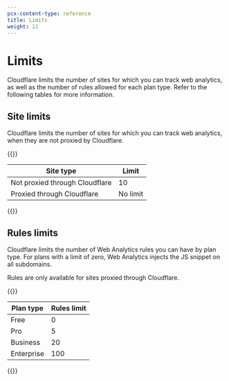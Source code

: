 ```yaml
---
pcx-content-type: reference
title: Limits
weight: 11
---
```


# Limits

Cloudflare limits the number of sites for which you can track web analytics, as well as the number of rules allowed for each plan type. Refer to the following tables for more information.

## Site limits

Cloudflare limits the number of sites for which you can track web analytics, when they are not proxied by Cloudflare.

{{<table-wrap>}}

| Site type                      | Limit    |
| ------------------------------ | -------- |
| Not proxied through Cloudflare | 10       |
| Proxied through Cloudflare     | No limit |

{{</table-wrap>}}

## Rules limits

Cloudflare limits the number of Web Analytics rules you can have by plan type. For plans with a limit of zero, Web Analytics injects the JS snippet on all subdomains.

Rules are only available for sites proxied through Cloudflare.

{{<table-wrap>}}

| Plan type  | Rules limit |
| ---------- | ----------- |
| Free       | 0           |
| Pro        | 5           |
| Business   | 20          |
| Enterprise | 100         |

{{</table-wrap>}}